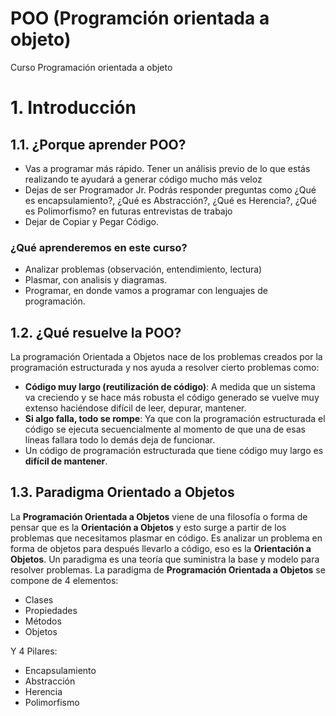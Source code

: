 # POO (Programción orientada a objeto)

Curso Programación orientada a objeto

# 1. Introducción

## 1.1. ¿Porque aprender POO?
- Vas a programar más rápido. Tener un análisis previo de lo que estás realizando te ayudará a generar código mucho más veloz
- Dejas de ser Programador Jr. Podrás responder preguntas como ¿Qué es encapsulamiento?, ¿Qué es Abstracción?, ¿Qué es Herencia?, ¿Qué es Polimorfismo? en futuras entrevistas de trabajo
- Dejar de Copiar y Pegar Código.

### ¿Qué aprenderemos en este curso?
- Analizar problemas (observación, entendimiento, lectura)
- Plasmar, con analisis y diagramas.
- Programar, en donde vamos a programar con lenguajes de programación.

## 1.2. ¿Qué resuelve la POO?
La programación Orientada a Objetos nace de los problemas creados por la programación estructurada y nos ayuda a resolver cierto problemas como:
- **Código muy largo (reutilización de código)**: A medida que un sistema va creciendo y se hace más robusta el código generado se vuelve muy extenso haciéndose difícil de leer, depurar, mantener.
- **Si algo falla, todo se rompe**: Ya que con la programación estructurada el código se ejecuta secuencialmente al momento de que una de esas líneas fallara todo lo demás deja de funcionar.
- Un código de programación estructurada que tiene código muy largo es **difícil de mantener**.

## 1.3. Paradigma Orientado a Objetos
La **Programación Orientada a Objetos** viene de una filosofía o forma de pensar que es la **Orientación a Objetos** y esto surge a partir de los problemas que necesitamos plasmar en código.
Es analizar un problema en forma de objetos para después llevarlo a código, eso es la **Orientación a Objetos**.
Un paradigma es una teoría que suministra la base y modelo para resolver problemas. La paradigma de **Programación Orientada a Objetos** se compone de 4 elementos:
- Clases
- Propiedades
- Métodos
- Objetos

Y 4 Pilares:
- Encapsulamiento
- Abstracción
- Herencia
- Polimorfismo